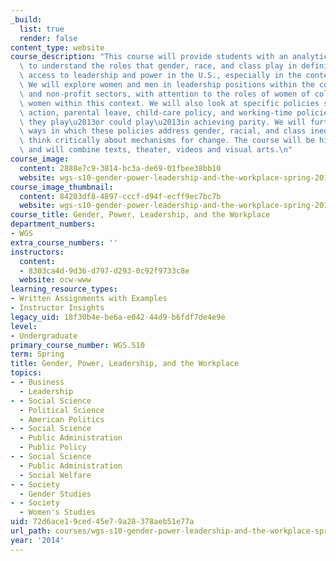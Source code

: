 ```yaml
---
_build:
  list: true
  render: false
content_type: website
course_description: "This course will provide students with an analytic framework\
  \ to understand the roles that gender, race, and class play in defining and determining\
  \ access to leadership and power in the U.S., especially in the context of the workplace.\
  \ We will explore women and men in leadership positions within the corporate, political\
  \ and non-profit sectors, with attention to the roles of women of color and immigrant\
  \ women within this context. We will also look at specific policies such as affirmative\
  \ action, parental leave, child-care policy, and working-time policies and the role\
  \ they play\u2013or could play\u2013in achieving parity. We will further investigate\
  \ ways in which these policies address gender, racial, and class inequities, and\
  \ think critically about mechanisms for change. The course will be highly interactive,\
  \ and will combine texts, theater, videos and visual arts.\n"
course_image:
  content: 2888e7c9-3814-bc3a-de69-01fbee38bb10
  website: wgs-s10-gender-power-leadership-and-the-workplace-spring-2014
course_image_thumbnail:
  content: 84203df8-4897-cccf-d94f-ecff9ec7bc7b
  website: wgs-s10-gender-power-leadership-and-the-workplace-spring-2014
course_title: Gender, Power, Leadership, and the Workplace
department_numbers:
- WGS
extra_course_numbers: ''
instructors:
  content:
  - 8303ca4d-9d36-d797-d293-0c92f9733c8e
  website: ocw-www
learning_resource_types:
- Written Assignments with Examples
- Instructor Insights
legacy_uid: 18f30b4e-be6a-e042-44d9-b6fdf7de4e9e
level:
- Undergraduate
primary_course_number: WGS.S10
term: Spring
title: Gender, Power, Leadership, and the Workplace
topics:
- - Business
  - Leadership
- - Social Science
  - Political Science
  - American Politics
- - Social Science
  - Public Administration
  - Public Policy
- - Social Science
  - Public Administration
  - Social Welfare
- - Society
  - Gender Studies
- - Society
  - Women's Studies
uid: 72d6ace1-9ced-45e7-9a28-378aeb51e77a
url_path: courses/wgs-s10-gender-power-leadership-and-the-workplace-spring-2014
year: '2014'
---
```

